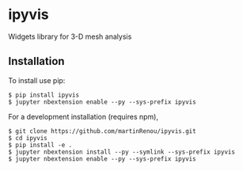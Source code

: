 ipyvis
===============================

Widgets library for 3-D mesh analysis

Installation
------------

To install use pip:

    $ pip install ipyvis
    $ jupyter nbextension enable --py --sys-prefix ipyvis


For a development installation (requires npm),

    $ git clone https://github.com/martinRenou/ipyvis.git
    $ cd ipyvis
    $ pip install -e .
    $ jupyter nbextension install --py --symlink --sys-prefix ipyvis
    $ jupyter nbextension enable --py --sys-prefix ipyvis
